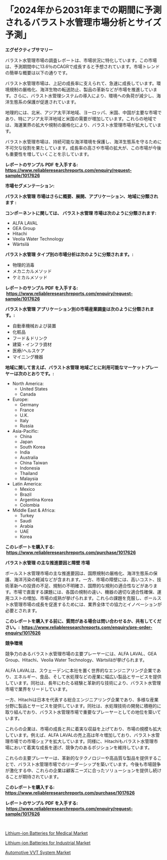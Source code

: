 <p><h1>「2024年から2031年までの期間に予測されるバラスト水管理市場分析とサイズ予測」</h1></p><p><strong>エグゼクティブサマリー</strong></p>
<p><p>バラスト水管理市場の調査レポートは、市場状況に特化しています。この市場は、予測期間中に13.6％のCAGRで成長すると予想されています。市場トレンドの簡単な概要は以下の通りです。</p><p>バラスト水管理市場は、上記の成長率に支えられて、急速に成長しています。環境規制の厳格化、海洋生物の転送防止、製品の革新などが市場を推進しています。さらに、バラスト水管理システムの導入により、環境への負荷が減少し、海洋生態系の保護が促進されています。</p><p>地理的には、北米、アジア太平洋地域、ヨーロッパ、米国、中国が主要な市場であり、特にアジア太平洋地域と米国の需要が増加しています。これらの地域では、海運業界の拡大や規制の厳格化により、バラスト水管理市場が拡大しています。</p><p>バラスト水管理市場は、持続可能な海洋環境を保護し、海洋生態系を守るために不可欠な役割を果たしています。成長率の高さや市場の拡大が、この市場が今後も重要性を増していくことを示しています。</p></p>
<p><strong>レポートのサンプル PDF を入手する: <a href="https://www.reliableresearchreports.com/enquiry/request-sample/1017626">https://www.reliableresearchreports.com/enquiry/request-sample/1017626</a></strong></p>
<p><strong>市場セグメンテーション:</strong></p>
<p><strong> バラスト水管理 市場はさらに概要、展開、アプリケーション、地域に分類されます :</strong></p>
<p><strong>コンポーネントに関しては、 バラスト水管理 市場は次のように分類されます: &nbsp;</strong></p>
<p><ul><li>ALFA LAVAL</li><li>GEA Group</li><li>Hitachi</li><li>Veolia Water Technology</li><li>Wärtsilä</li></ul></p>
<p><strong> バラスト水管理 タイプ別の市場分析は次のように分類されます。:</strong></p>
<p><ul><li>物理的消毒</li><li>メカニカルメソッド</li><li>ケミカルメソッド</li></ul></p>
<p><strong>レポートのサンプル PDF を入手する: &nbsp;<a href="https://www.reliableresearchreports.com/enquiry/request-sample/1017626">https://www.reliableresearchreports.com/enquiry/request-sample/1017626</a></strong></p>
<p><strong> バラスト水管理 アプリケーション別の市場産業調査は次のように分類されます。:</strong></p>
<p><ul><li>自動車機械および装置</li><li>化粧品</li><li>フード＆ドリンク</li><li>建築・インフラ資材</li><li>医療/ヘルスケア</li><li>マイニング機器</li></ul></p>
<p><strong>地域に関して言えば、バラスト水管理 地域ごとに利用可能なマーケットプレーヤーは次のとおりです。:</strong></p>
<p><ul>
    <li>
        North America:
        <ul>
            <li>United States</li>
            <li>Canada</li>
        </ul>
    </li>
    <li>
        Europe:
        <ul>
            <li>Germany</li>
            <li>France</li>
            <li>U.K.</li>
            <li>Italy</li>
            <li>Russia</li>
        </ul>
    </li>
    <li>
        Asia-Pacific:
        <ul>
            <li>China</li>
            <li>Japan</li>
            <li>South Korea</li>
            <li>India</li>
            <li>Australia</li>
            <li>China Taiwan</li>
            <li>Indonesia</li>
            <li>Thailand</li>
            <li>Malaysia</li>
        </ul>
    </li>
    <li>
        Latin America:
        <ul>
            <li>Mexico</li>
            <li>Brazil</li>
            <li>Argentina Korea</li>
            <li>Colombia</li>
        </ul>
    </li>
    <li>
        Middle East & Africa:
        <ul>
            <li>Turkey</li>
            <li>Saudi</li>
            <li>Arabia</li>
            <li>UAE</li>
            <li>Korea</li>
        </ul>
    </li>
    </ul></p>
<p><strong>このレポートを購入する: &nbsp;<a href="https://www.reliableresearchreports.com/purchase/1017626">https://www.reliableresearchreports.com/purchase/1017626</a></strong></p>
<p><strong>バラスト水管理 の主な推進要因と障壁 市場</strong></p>
<p><p>ボールスト水管理市場の主な推進要因は、国際規制の厳格化、海洋生態系の保護、海洋汚染の軽減などが含まれます。一方、市場の障壁には、高いコスト、技術革新への投資の不足、規制の不明確さ、国際的な規則の適合性などがあります。市場で直面する課題には、各国の規制の違い、機器の適切な適合性確保、運用コストの増加、市場の成熟が挙げられます。これらの課題を克服し、ボールスト水管理市場の成長を促進するためには、業界全体での協力とイノベーションが必要とされます。</p></p>
<p><strong>このレポートを購入する前に、質問がある場合は問い合わせるか、共有してください。:&nbsp; <a href="https://www.reliableresearchreports.com/enquiry/pre-order-enquiry/1017626">https://www.reliableresearchreports.com/enquiry/pre-order-enquiry/1017626</a></strong></p>
<p><strong>競争環境</strong></p>
<p><p>競争力のあるバラスト水管理市場の主要プレーヤーには、ALFA LAVAL、GEA Group、Hitachi、Veolia Water Technology、Wärtsiläが挙げられます。</p><p>ALFA LAVALは、スウェーデンに本社を置く世界的なエンジニアリング企業であり、エネルギー、食品、そして水処理などの産業に幅広い製品とサービスを提供しています。同社は、長年にわたる経験と革新的な技術により、バラスト水管理市場で業界をリードしています。</p><p>一方、Hitachiは日本を代表する総合エンジニアリング企業であり、多様な産業分野に製品とサービスを提供しています。同社は、水処理技術の開発に積極的に取り組んでおり、バラスト水管理市場で重要なプレーヤーとしての地位を築いています。</p><p>これらの企業は、市場の成長と共に着実な収益を上げており、市場の規模も拡大しています。例えば、ALFA LAVALの売上高は年々増加しており、バラスト水管理市場での市場シェアを拡大しています。同様に、Hitachiもバラスト水管理市場において着実な成長を遂げ、競争力のあるポジションを維持しています。</p><p>これらの主要プレーヤーは、革新的なテクノロジーや高品質な製品を提供することで、バラスト水管理市場でのリーダーシップを築いています。今後も市場競争が激化する中、これらの企業は顧客ニーズに合ったソリューションを提供し続けることが期待されています。</p></p>
<p><strong>このレポートを購入する: &nbsp; <a href="https://www.reliableresearchreports.com/purchase/1017626">https://www.reliableresearchreports.com/purchase/1017626</a></strong></p>
<p><strong>レポートのサンプル PDF を入手する: &nbsp;<a href="https://www.reliableresearchreports.com/enquiry/request-sample/1017626">https://www.reliableresearchreports.com/enquiry/request-sample/1017626</a></strong><strong></strong></p>
<p>&nbsp;</p>
<p><p><a href="https://view.publitas.com/reportprime-1/lithium-ion-batteries-for-medical-market-a-comprehensive-report-of-its-market-share-growth-trends-2023-2030/">Lithium-ion Batteries for Medical Market</a></p><p><a href="https://view.publitas.com/reportprime-1/lithium-ion-batteries-for-industrial-market-furnish-information-about-market-size-market-share-market-dynamics-and-projections-spanning-from-2023-to-2030/">Lithium-ion Batteries for Industrial Market</a></p><p><a href="https://github.com/Hazelklievgspy6vdcsmu106w/Market-Research-Report-List-1/blob/main/automotive-vvt-system-market.md">Automotive VVT System Market</a></p></p>